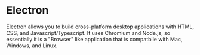 # Electron
Electron allows you to build cross-platform desktop applications with HTML, CSS, and Javascript/Typescript. It uses Chromium and Node.js, so essentially it is a "Browser" like application that is compatbile with Mac, Windows, and Linux. 
